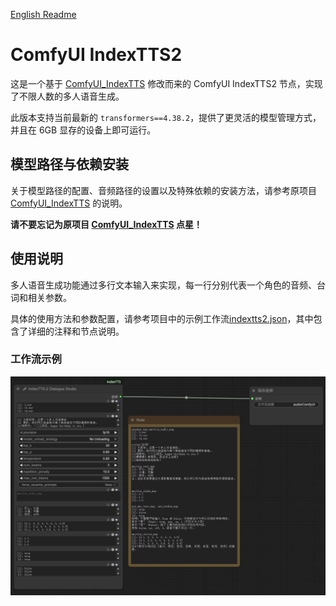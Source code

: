 [English Readme](README.md)

# ComfyUI IndexTTS2

这是一个基于 [ComfyUI_IndexTTS](https://github.com/billwuhao/ComfyUI_IndexTTS) 修改而来的 ComfyUI IndexTTS2 节点，实现了不限人数的多人语音生成。

此版本支持当前最新的 `transformers==4.38.2`，提供了更灵活的模型管理方式，并且在 6GB 显存的设备上即可运行。

## 模型路径与依赖安装

关于模型路径的配置、音频路径的设置以及特殊依赖的安装方法，请参考原项目 [ComfyUI_IndexTTS](https://github.com/billwuhao/ComfyUI_IndexTTS) 的说明。

**请不要忘记为原项目 [ComfyUI_IndexTTS](https://github.com/billwuhao/ComfyUI_IndexTTS) 点星！**

## 使用说明

多人语音生成功能通过多行文本输入来实现，每一行分别代表一个角色的音频、台词和相关参数。

具体的使用方法和参数配置，请参考项目中的示例工作流[indextts2.json](\workflow-examples\indextts2.json)，其中包含了详细的注释和节点说明。

### 工作流示例

![Workflow Example](/images/workflow.png)
